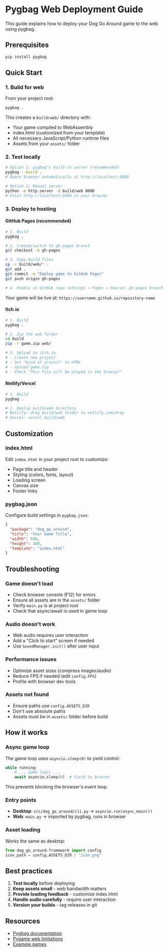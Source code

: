 # Pygbag Web Deployment Guide

This guide explains how to deploy your Dog Go Around game to the web using pygbag.

## Prerequisites

```bash
pip install pygbag
```

## Quick Start

### 1. Build for web

From your project root:

```bash
pygbag .
```

This creates a `build/web/` directory with:

- Your game compiled to WebAssembly
- index.html (customized from your template)
- All necessary JavaScript/Python runtime files
- Assets from your `assets/` folder

### 2. Test locally

```bash
# Option 1: pygbag's built-in server (recommended)
pygbag --build .
# Opens browser automatically at http://localhost:8000

# Option 2: Manual server
python -m http.server -d build/web 8000
# Visit http://localhost:8000 in your browser
```

### 3. Deploy to hosting

#### GitHub Pages (recommended)

```bash
# 1. Build
pygbag .

# 2. Create/switch to gh-pages branch
git checkout -b gh-pages

# 3. Copy build files
cp -r build/web/* .
git add .
git commit -m "Deploy game to GitHub Pages"
git push origin gh-pages

# 4. Enable in GitHub repo settings → Pages → Source: gh-pages branch
```

Your game will be live at: `https://username.github.io/repository-name`

#### Itch.io

```bash
# 1. Build
pygbag .

# 2. Zip the web folder
cd build
zip -r game.zip web/

# 3. Upload to itch.io
# - Create new project
# - Set "Kind of project" to HTML
# - Upload game.zip
# - Check "This file will be played in the browser"
```

#### Netlify/Vercel

```bash
# 1. Build
pygbag .

# 2. Deploy build/web directory
# Netlify: drag build/web folder to netlify.com/drop
# Vercel: vercel build/web
```

## Customization

### index.html

Edit `index.html` in your project root to customize:

- Page title and header
- Styling (colors, fonts, layout)
- Loading screen
- Canvas size
- Footer links

### pygbag.json

Configure build settings in `pygbag.json`:

```json
{
  "package": "dog_go_around",
  "title": "Your Game Title",
  "width": 640,
  "height": 360,
  "template": "index.html"
}
```

## Troubleshooting

### Game doesn't load

- Check browser console (F12) for errors
- Ensure all assets are in the `assets/` folder
- Verify `main.py` is at project root
- Check that async/await is used in game loop

### Audio doesn't work

- Web audio requires user interaction
- Add a "Click to start" screen if needed
- Use `SoundManager.init()` after user input

### Performance issues

- Optimize asset sizes (compress images/audio)
- Reduce FPS if needed (edit `config.FPS`)
- Profile with browser dev tools

### Assets not found

- Ensure paths use `config.ASSETS_DIR`
- Don't use absolute paths
- Assets must be in `assets/` folder before build

## How it works

### Async game loop

The game loop uses `asyncio.sleep(0)` to yield control:

```python
while running:
    # ... game logic ...
    await asyncio.sleep(0)  # Yield to browser
```

This prevents blocking the browser's event loop.

### Entry points

- **Desktop**: `src/dog_go_around/cli.py` → `asyncio.run(async_main())`
- **Web**: `main.py` → imported by pygbag, runs in browser

### Asset loading

Works the same as desktop:

```python
from dog_go_around.framework import config
icon_path = config.ASSETS_DIR / "icon.png"
```

## Best practices

1. **Test locally** before deploying
2. **Keep assets small** - web bandwidth matters
3. **Provide loading feedback** - customize index.html
4. **Handle audio carefully** - require user interaction
5. **Version your builds** - tag releases in git

## Resources

- [Pygbag documentation](https://pygame-web.github.io/)
- [Pygame web limitations](https://pygame-web.github.io/wiki/pygbag/)
- [Example games](https://github.com/pygame-web/pygbag#showcase)
